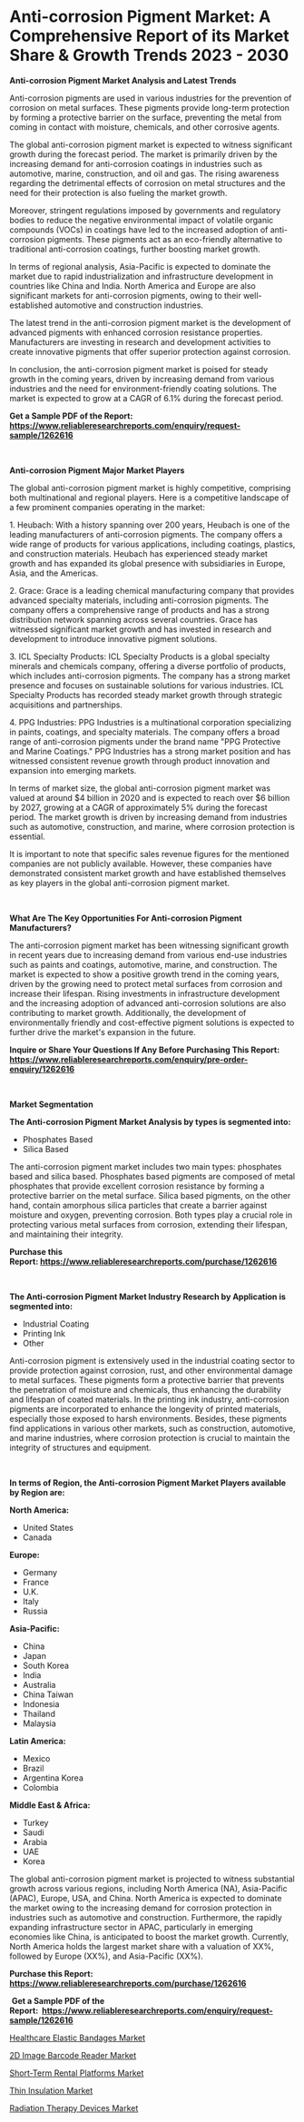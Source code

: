 <p><h1>Anti-corrosion Pigment Market: A Comprehensive Report of its Market Share & Growth Trends 2023 - 2030</h1></p><p><strong>Anti-corrosion Pigment Market Analysis and Latest Trends</strong></p>
<p><p>Anti-corrosion pigments are used in various industries for the prevention of corrosion on metal surfaces. These pigments provide long-term protection by forming a protective barrier on the surface, preventing the metal from coming in contact with moisture, chemicals, and other corrosive agents.</p><p>The global anti-corrosion pigment market is expected to witness significant growth during the forecast period. The market is primarily driven by the increasing demand for anti-corrosion coatings in industries such as automotive, marine, construction, and oil and gas. The rising awareness regarding the detrimental effects of corrosion on metal structures and the need for their protection is also fueling the market growth.</p><p>Moreover, stringent regulations imposed by governments and regulatory bodies to reduce the negative environmental impact of volatile organic compounds (VOCs) in coatings have led to the increased adoption of anti-corrosion pigments. These pigments act as an eco-friendly alternative to traditional anti-corrosion coatings, further boosting market growth.</p><p>In terms of regional analysis, Asia-Pacific is expected to dominate the market due to rapid industrialization and infrastructure development in countries like China and India. North America and Europe are also significant markets for anti-corrosion pigments, owing to their well-established automotive and construction industries.</p><p>The latest trend in the anti-corrosion pigment market is the development of advanced pigments with enhanced corrosion resistance properties. Manufacturers are investing in research and development activities to create innovative pigments that offer superior protection against corrosion.</p><p>In conclusion, the anti-corrosion pigment market is poised for steady growth in the coming years, driven by increasing demand from various industries and the need for environment-friendly coating solutions. The market is expected to grow at a CAGR of 6.1% during the forecast period.</p></p>
<p><strong>Get a Sample PDF of the Report:&nbsp; <a href="https://www.reliableresearchreports.com/enquiry/request-sample/1262616">https://www.reliableresearchreports.com/enquiry/request-sample/1262616</a></strong></p>
<p>&nbsp;</p>
<p><strong>Anti-corrosion Pigment Major Market Players</strong></p>
<p><p>The global anti-corrosion pigment market is highly competitive, comprising both multinational and regional players. Here is a competitive landscape of a few prominent companies operating in the market:</p><p>1. Heubach: With a history spanning over 200 years, Heubach is one of the leading manufacturers of anti-corrosion pigments. The company offers a wide range of products for various applications, including coatings, plastics, and construction materials. Heubach has experienced steady market growth and has expanded its global presence with subsidiaries in Europe, Asia, and the Americas.</p><p>2. Grace: Grace is a leading chemical manufacturing company that provides advanced specialty materials, including anti-corrosion pigments. The company offers a comprehensive range of products and has a strong distribution network spanning across several countries. Grace has witnessed significant market growth and has invested in research and development to introduce innovative pigment solutions.</p><p>3. ICL Specialty Products: ICL Specialty Products is a global specialty minerals and chemicals company, offering a diverse portfolio of products, which includes anti-corrosion pigments. The company has a strong market presence and focuses on sustainable solutions for various industries. ICL Specialty Products has recorded steady market growth through strategic acquisitions and partnerships.</p><p>4. PPG Industries: PPG Industries is a multinational corporation specializing in paints, coatings, and specialty materials. The company offers a broad range of anti-corrosion pigments under the brand name "PPG Protective and Marine Coatings." PPG Industries has a strong market position and has witnessed consistent revenue growth through product innovation and expansion into emerging markets.</p><p>In terms of market size, the global anti-corrosion pigment market was valued at around $4 billion in 2020 and is expected to reach over $6 billion by 2027, growing at a CAGR of approximately 5% during the forecast period. The market growth is driven by increasing demand from industries such as automotive, construction, and marine, where corrosion protection is essential.</p><p>It is important to note that specific sales revenue figures for the mentioned companies are not publicly available. However, these companies have demonstrated consistent market growth and have established themselves as key players in the global anti-corrosion pigment market.</p></p>
<p>&nbsp;</p>
<p><strong>What Are The Key Opportunities For Anti-corrosion Pigment Manufacturers?</strong></p>
<p><p>The anti-corrosion pigment market has been witnessing significant growth in recent years due to increasing demand from various end-use industries such as paints and coatings, automotive, marine, and construction. The market is expected to show a positive growth trend in the coming years, driven by the growing need to protect metal surfaces from corrosion and increase their lifespan. Rising investments in infrastructure development and the increasing adoption of advanced anti-corrosion solutions are also contributing to market growth. Additionally, the development of environmentally friendly and cost-effective pigment solutions is expected to further drive the market's expansion in the future.</p></p>
<p><strong>Inquire or Share Your Questions If Any Before Purchasing This Report: <a href="https://www.reliableresearchreports.com/enquiry/pre-order-enquiry/1262616">https://www.reliableresearchreports.com/enquiry/pre-order-enquiry/1262616</a></strong></p>
<p>&nbsp;</p>
<p><strong>Market Segmentation</strong></p>
<p><strong>The Anti-corrosion Pigment Market Analysis by types is segmented into:</strong></p>
<p><ul><li>Phosphates Based</li><li>Silica Based</li></ul></p>
<p><p>The anti-corrosion pigment market includes two main types: phosphates based and silica based. Phosphates based pigments are composed of metal phosphates that provide excellent corrosion resistance by forming a protective barrier on the metal surface. Silica based pigments, on the other hand, contain amorphous silica particles that create a barrier against moisture and oxygen, preventing corrosion. Both types play a crucial role in protecting various metal surfaces from corrosion, extending their lifespan, and maintaining their integrity.</p></p>
<p><strong>Purchase this Report:&nbsp;<a href="https://www.reliableresearchreports.com/purchase/1262616">https://www.reliableresearchreports.com/purchase/1262616</a></strong></p>
<p>&nbsp;</p>
<p><strong>The Anti-corrosion Pigment Market Industry Research by Application is segmented into:</strong></p>
<p><ul><li>Industrial Coating</li><li>Printing Ink</li><li>Other</li></ul></p>
<p><p>Anti-corrosion pigment is extensively used in the industrial coating sector to provide protection against corrosion, rust, and other environmental damage to metal surfaces. These pigments form a protective barrier that prevents the penetration of moisture and chemicals, thus enhancing the durability and lifespan of coated materials. In the printing ink industry, anti-corrosion pigments are incorporated to enhance the longevity of printed materials, especially those exposed to harsh environments. Besides, these pigments find applications in various other markets, such as construction, automotive, and marine industries, where corrosion protection is crucial to maintain the integrity of structures and equipment.</p></p>
<p>&nbsp;</p>
<p><strong>In terms of Region, the Anti-corrosion Pigment Market Players available by Region are:</strong></p>
<p>
    <p> <strong> North America: </strong>
        <ul>
            <li>United States</li>
            <li>Canada</li>
        </ul>
        </p> 
    <p> <strong> Europe: </strong>
        <ul>
            <li>Germany</li>
            <li>France</li>
            <li>U.K.</li>
            <li>Italy</li>
            <li>Russia</li>
        </ul>
        </p> 
    <p> <strong> Asia-Pacific: </strong>
        <ul>
            <li>China</li>
            <li>Japan</li>
            <li>South Korea</li>
            <li>India</li>
            <li>Australia</li>
            <li>China Taiwan</li>
            <li>Indonesia</li>
            <li>Thailand</li>
            <li>Malaysia</li>
        </ul>
        </p> 
    <p> <strong> Latin America: </strong>
        <ul>
            <li>Mexico</li>
            <li>Brazil</li>
            <li>Argentina Korea</li>
            <li>Colombia</li>
        </ul>
        </p> 
    <p> <strong> Middle East & Africa: </strong>
        <ul>
            <li>Turkey</li>
            <li>Saudi</li>
            <li>Arabia</li>
            <li>UAE</li>
            <li>Korea</li>
        </ul>
    </p>
    </p>
<p><p>The global anti-corrosion pigment market is projected to witness substantial growth across various regions, including North America (NA), Asia-Pacific (APAC), Europe, USA, and China. North America is expected to dominate the market owing to the increasing demand for corrosion protection in industries such as automotive and construction. Furthermore, the rapidly expanding infrastructure sector in APAC, particularly in emerging economies like China, is anticipated to boost the market growth. Currently, North America holds the largest market share with a valuation of XX%, followed by Europe (XX%), and Asia-Pacific (XX%).</p></p>
<p><strong>Purchase this Report: <a href="https://www.reliableresearchreports.com/purchase/1262616">https://www.reliableresearchreports.com/purchase/1262616</a></strong></p>
<p>&nbsp;<strong>Get a Sample PDF of the Report:&nbsp;&nbsp;<a href="https://www.reliableresearchreports.com/enquiry/request-sample/1262616">https://www.reliableresearchreports.com/enquiry/request-sample/1262616</a></strong></p>
<p><strong></strong></p>
<p><p><a href="https://www.linkedin.com/pulse/healthcare-elastic-bandages-market-research-report-unlocks/">Healthcare Elastic Bandages Market</a></p><p><a href="https://github.com/RichRobinson5/Market-Research-Report-List-2/blob/main/2d-image-barcode-reader-market.md">2D Image Barcode Reader Market</a></p><p><a href="https://github.com/JameTravis/Market-Research-Report-List-2/blob/main/short-term-rental-platforms-market.md">Short-Term Rental Platforms Market</a></p><p><a href="https://medium.com/@lap.snake.again/thin-insulation-market-size-growth-forecast-2023-2030-8dc1b313a3bf">Thin Insulation Market</a></p><p><a href="https://medium.com/@ebbakautzer/radiation-therapy-devices-market-trends-and-market-analysis-forecasted-for-period-2023-2030-3600f2b26a21">Radiation Therapy Devices Market</a></p></p>